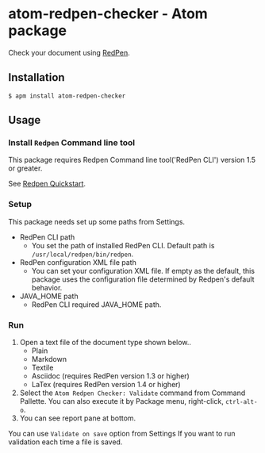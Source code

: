 # atom-redpen-checker - Atom package

Check your document using [RedPen](http://redpen.cc/).

## Installation

````
$ apm install atom-redpen-checker
````

## Usage

### Install `Redpen` Command line tool

This package requires Redpen Command line tool('RedPen CLI') version 1.5 or greater.

See [Redpen Quickstart](http://redpen.cc/docs/latest/index.html#quickstart).

### Setup

This package needs set up some paths from Settings.

- RedPen CLI path
    - You set the path of installed RedPen CLI.
    Default path is `/usr/local/redpen/bin/redpen`.
- RedPen configuration XML file path
    - You can set your configuration XML file.
    If empty as the default, this package uses the configuration file determined by Redpen's default behavior.
- JAVA_HOME path
    - RedPen CLI required JAVA_HOME path.

### Run

1. Open a text file of the document type shown below..
    - Plain
    - Markdown
    - Textile
    - Asciidoc (requires RedPen version 1.3 or higher)
    - LaTex (requires RedPen version 1.4 or higher)
2. Select the `Atom Redpen Checker: Validate` command from Command Pallette.
You can also execute it by Package menu, right-click, `ctrl-alt-o`.
3. You can see report pane at bottom.

You can use `Validate on save` option from Settings If you want to run validation each time a file is saved.
